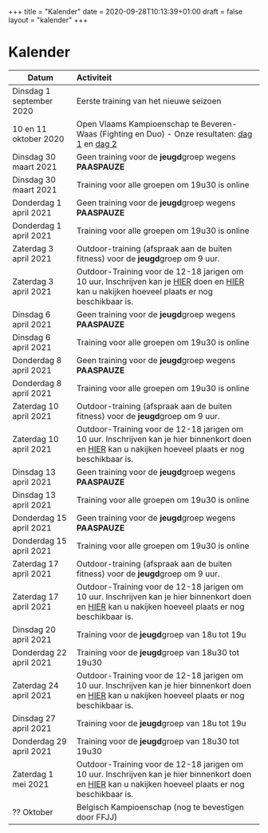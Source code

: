 +++ 
title = "Kalender"
date = 2020-09-28T10:13:39+01:00 
draft = false 
layout = "kalender"
+++

# Kalender

| Datum                                     | Activiteit                                                                                       |
| ------------------------------------------|:-------------------------------------------------------------------------------------------------|
| Dinsdag 1 september 2020                  | Eerste training van het nieuwe seizoen                                                           | 
| 10 en 11 oktober 2020                      | Open Vlaams Kampioenschap te Beveren-Waas (Fighting en Duo) - Onze resultaten: [dag 1](https://www.jujitsukeerbergen.be/nieuws/2020/10/10/open-vlaams-kampioenschap-ju-jitsu-2020---dag-1/) en [dag 2](https://www.jujitsukeerbergen.be/nieuws/2020/10/11/open-vlaams-kampioenschap-ju-jitsu-2020---dag-2/)                                      |
|Dinsdag 30 maart 2021|Geen training voor de **jeugd**groep wegens **PAASPAUZE**|
|Dinsdag 30 maart 2021|Training voor alle groepen om 19u30 is online|
|Donderdag 1 april 2021|Geen training voor de **jeugd**groep wegens **PAASPAUZE**|
|Donderdag 1 april 2021|Training voor alle groepen om 19u30 is online|
|Zaterdag 3 april 2021|Outdoor-training (afspraak aan de buiten fitness) voor de **jeugd**groep om 9 uur.|
|Zaterdag 3 april 2021|Outdoor-Training voor de 12-18 jarigen om 10 uur. Inschrijven kan je [HIER](https://forms.gle/4bZmjYS7J4nd966y5) doen en [HIER](https://docs.google.com/spreadsheets/d/e/2PACX-1vTt0cXcVCAwGQIrvlfOP5QAPXq4vguWz3Jda8E-GeBimTC30aTMs6pmLBcLXje42J4j3yeFY0v4B646/pubhtml?gid=547506106&single=true) kan u nakijken hoeveel plaats er nog beschikbaar is.|
|Dinsdag 6 april 2021|Geen training voor de **jeugd**groep wegens **PAASPAUZE**|
|Dinsdag 6 april 2021|Training voor alle groepen om 19u30 is online|
|Donderdag 8 april 2021|Geen training voor de **jeugd**groep wegens **PAASPAUZE**|
|Donderdag 8 april 2021|Training voor alle groepen om 19u30 is online|
|Zaterdag 10 april 2021|Outdoor-training (afspraak aan de buiten fitness) voor de **jeugd**groep om 9 uur.|
|Zaterdag 10 april 2021|Outdoor-Training voor de 12-18 jarigen om 10 uur. Inschrijven kan je hier binnenkort doen en [HIER](https://docs.google.com/spreadsheets/d/e/2PACX-1vTt0cXcVCAwGQIrvlfOP5QAPXq4vguWz3Jda8E-GeBimTC30aTMs6pmLBcLXje42J4j3yeFY0v4B646/pubhtml?gid=547506106&single=true) kan u nakijken hoeveel plaats er nog beschikbaar is.|
|Dinsdag 13 april 2021|Geen training voor de **jeugd**groep wegens **PAASPAUZE**|
|Dinsdag 13 april 2021|Training voor alle groepen om 19u30 is online|
|Donderdag 15 april 2021|Geen training voor de **jeugd**groep wegens **PAASPAUZE**|
|Donderdag 15 april 2021|Training voor alle groepen om 19u30 is online|
|Zaterdag 17 april 2021|Outdoor-training (afspraak aan de buiten fitness) voor de **jeugd**groep om 9 uur.|
|Zaterdag 17 april 2021|Outdoor-Training voor de 12-18 jarigen om 10 uur. Inschrijven kan je hier binnenkort doen en [HIER](https://docs.google.com/spreadsheets/d/e/2PACX-1vTt0cXcVCAwGQIrvlfOP5QAPXq4vguWz3Jda8E-GeBimTC30aTMs6pmLBcLXje42J4j3yeFY0v4B646/pubhtml?gid=547506106&single=true) kan u nakijken hoeveel plaats er nog beschikbaar is.|
|Dinsdag 20 april 2021|Training voor de **jeugd**groep van 18u tot 19u|
|Donderdag 22 april 2021|Training voor de **jeugd**groep van 18u30 tot 19u30|
|Zaterdag 24 april 2021|Outdoor-Training voor de 12-18 jarigen om 10 uur. Inschrijven kan je hier binnenkort doen en [HIER](https://docs.google.com/spreadsheets/d/e/2PACX-1vTt0cXcVCAwGQIrvlfOP5QAPXq4vguWz3Jda8E-GeBimTC30aTMs6pmLBcLXje42J4j3yeFY0v4B646/pubhtml?gid=547506106&single=true) kan u nakijken hoeveel plaats er nog beschikbaar is.|
|Dinsdag 27 april 2021|Training voor de **jeugd**groep van 18u tot 19u|
|Donderdag 29 april 2021|Training voor de **jeugd**groep van 18u30 tot 19u30|
|Zaterdag 1 mei 2021|Outdoor-Training voor de 12-18 jarigen om 10 uur. Inschrijven kan je hier binnenkort doen en [HIER](https://docs.google.com/spreadsheets/d/e/2PACX-1vTt0cXcVCAwGQIrvlfOP5QAPXq4vguWz3Jda8E-GeBimTC30aTMs6pmLBcLXje42J4j3yeFY0v4B646/pubhtml?gid=547506106&single=true) kan u nakijken hoeveel plaats er nog beschikbaar is.|
|?? Oktober                                    | Belgisch Kampioenschap (nog te bevestigen door FFJJ)                                             |